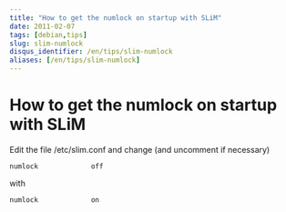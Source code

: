 ```yaml
---
title: "How to get the numlock on startup with SLiM"
date: 2011-02-07
tags: [debian,tips]
slug: slim-numlock
disqus_identifier: /en/tips/slim-numlock
aliases: [/en/tips/slim-numlock]
---
```

# How to get the numlock on startup with SLiM

Edit the file /etc/slim.conf and change (and uncomment if necessary)

```
numlock             off
```

with

```
numlock             on
```





